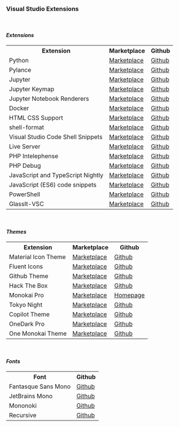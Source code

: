 <h3><b>Visual Studio Extensions</b></h3>
<br>
<h4><i>Extensions</i></h4>
<table>
  <tr>
    <th>Extension</th>
    <th>Marketplace</th>
    <th>Github</th>
  </tr>
  <tr>
    <td>Python</th>
    <td><a href="https://marketplace.visualstudio.com/items?itemName=ms-python.python">Marketplace</a></td>
    <td><a href="https://github.com/Microsoft/vscode-python">Github</a></td>
  </tr>
  <tr>
    <td>Pylance</td>
    <td><a href="https://marketplace.visualstudio.com/items?itemName=ms-python.vscode-pylance">Marketplace</a></td>
    <td><a href="https://github.com/microsoft/pylance-release">Github</a></td>
  </tr>
  <tr>
    <td>Jupyter</td>
    <td><a href="https://marketplace.visualstudio.com/items?itemName=ms-toolsai.jupyter">Marketplace</a></td>
    <td><a href="https://github.com/Microsoft/vscode-jupyter">Github</a></td>
  </tr>
  <tr>
    <td>Jupyter Keymap</td>
    <td><a href="https://marketplace.visualstudio.com/items?itemName=ms-toolsai.jupyter-keymap">Marketplace</a></td>
    <td><a href="https://github.com/Microsoft/vscode-jupyter-keymap">Github</a></td>
  </tr>
  <tr>
    <td>Jupyter Notebook Renderers</td>
    <td><a href="https://marketplace.visualstudio.com/items?itemName=ms-toolsai.jupyter-renderers">Marketplace</a></td>
    <td><a href="https://github.com/Microsoft/vscode-notebook-renderers">Github</a></td>
  </tr>
  <tr>
    <td>Docker</td>
    <td><a href="https://marketplace.visualstudio.com/items?itemName=ms-azuretools.vscode-docker">Marketplace</a></td>
    <td><a href="https://github.com/microsoft/vscode-docker">Github</a></td>
  </tr>
  <tr>
    <td>HTML CSS Support</td>
    <td><a href="https://marketplace.visualstudio.com/items?itemName=ecmel.vscode-html-css">Marketplace</a></td>
    <td><a href="https://github.com/ecmel/vscode-html-css">Github</a></td>
  </tr>
  <tr>
    <td>shell-format</td>
    <td><a href="https://marketplace.visualstudio.com/items?itemName=foxundermoon.shell-format">Marketplace</a></td>
    <td><a href="https://github.com/foxundermoon/vs-shell-format">Github</a></td>
  </tr>
  <tr>
    <td>Visual Studio Code Shell Snippets</td>
    <td><a
        href="https://marketplace.visualstudio.com/items?itemName=DeepInThought.vscode-shell-snippets">Marketplace</a>
    </td>
    <td><a href="https://github.com/DeepInThought/vscode-shell-snippets">Github</a></td>
  </tr>
  <tr>
    <td>Live Server</td>
    <td><a href="https://marketplace.visualstudio.com/items?itemName=ritwickdey.LiveServer">Marketplace</a></td>
    <td><a href="https://github.com/ritwickdey/vscode-live-server">Github</a></td>
  </tr>
  <tr>
    <td>PHP Intelephense</td>
    <td><a
        href="https://marketplace.visualstudio.com/items?itemName=bmewburn.vscode-intelephense-client">Marketplace</a>
    </td>
    <td><a href="https://github.com/bmewburn/vscode-intelephense">Github</a></td>
  </tr>
  <tr>
    <td>PHP Debug</td>
    <td><a href="https://marketplace.visualstudio.com/items?itemName=xdebug.php-debug">Marketplace</a></td>
    <td><a href="https://github.com/xdebug/vscode-php-debug">Github</a></td>
  </tr>
  <tr>
    <td>JavaScript and TypeScript Nightly</td>
    <td><a href="https://marketplace.visualstudio.com/items?itemName=ms-vscode.vscode-typescript-next">Marketplace</a>
    </td>
    <td><a href="https://github.com/microsoft/vscode-typescript-next">Github</a></td>
  </tr>
  <tr>
    <td>JavaScript (ES6) code snippets</td>
    <td><a href="https://marketplace.visualstudio.com/items?itemName=xabikos.JavaScriptSnippets">Marketplace</a></td>
    <td><a href="https://github.com/xabikos/vscode-javascript">Github</a></td>
  </tr>
  <tr>
    <td>PowerShell</td>
    <td><a href="https://marketplace.visualstudio.com/items?itemName=ms-vscode.PowerShell">Marketplace</a></td>
    <td><a href="https://github.com/PowerShell/vscode-powershell">Github</a></td>
  </tr>
  <tr>
    <td>GlassIt-VSC</td>
    <td><a href="https://marketplace.visualstudio.com/items?itemName=s-nlf-fh.glassit">Marketplace</a></td>
    <td><a href="https://github.com/hikarin522/GlassIt-VSC">Github</a></td>
  </tr>
</table>

<br>
<h4><i>Themes</i></h4>
<table>
  <tr>
    <th>Extension</th>
    <th>Marketplace</th>
    <th>Github</th>
  </tr>
  <tr>
    <td>Material Icon Theme</td>
    <td><a href="https://marketplace.visualstudio.com/items?itemName=PKief.material-icon-theme">Marketplace</a></td>
    <td><a href="https://github.com/PKief/vscode-material-icon-theme">Github</a></td>
  </tr>
    <td>Fluent Icons</td>
    <td><a href="https://marketplace.visualstudio.com/items?itemName=miguelsolorio.fluent-icons">Marketplace</a></td>
    <td><a href="https://github.com/miguelsolorio/vscode-fluent-icons">Github</a></td>
  </tr>
  <tr>
    <td>Github Theme</td>
    <td><a href="https://marketplace.visualstudio.com/items?itemName=GitHub.github-vscode-theme">Marketplace</a></td>
    <td><a href="https://github.com/primer/github-vscode-theme">Github</a></td>
  </tr>
  <tr>
    <td>Hack The Box</td>
    <td><a href="https://marketplace.visualstudio.com/items?itemName=silofy.hackthebox">Marketplace</a></td>
    <td><a href="https://github.com/silofy/hackthebox">Github</a></td>
  </tr>
  <tr>
    <td>Monokai Pro</td>
    <td><a href="https://marketplace.visualstudio.com/items?itemName=monokai.theme-monokai-pro-vscode">Marketplace</a></td>
    <td><a href="https://monokai.pro">Homepage</a></td>
  </tr>
  <tr>
    <td>Tokyo Night</td>
    <td><a href="https://marketplace.visualstudio.com/items?itemName=enkia.tokyo-night">Marketplace</a></td>
    <td><a href="https://github.com/enkia/tokyo-night-vscode-theme">Github</a></td>
  </tr>
  <tr>
    <td>Copilot Theme</td>
    <td><a href="https://marketplace.visualstudio.com/items?itemName=BenjaminBenais.copilot-theme">Marketplace</a></td>
    <td><a href="https://github.com/benjaminbenais/copilot-theme">Github</a></td>
  </tr>
  
  <tr>
    <td>OneDark Pro</td>
    <td><a href="https://marketplace.visualstudio.com/items?itemName=zhuangtongfa.Material-theme">Marketplace</a></td>
    <td><a href="https://github.com/Binaryify/OneDark-Pro">Github</a></td>
  </tr>
  <tr>
    <td>One Monokai Theme</td>
    <td><a href="https://marketplace.visualstudio.com/items?itemName=azemoh.one-monokai">Marketplace</a></td>
    <td><a href="https://github.com/azemoh/vscode-one-monokai">Github</a></td>
  </tr>
</table>

<br>
<h4><i>Fonts</i></h4>
<table>
  <tr>
    <th>Font</th>
    <th>Github</th>
  </tr>
  <tr>
    <td>Fantasque Sans Mono</td>
    <td><a href="https://github.com/belluzj/fantasque-sans">Github</a></td>
  </tr>
  <tr>
    <td>JetBrains Mono</td>
    <td><a href="https://github.com/JetBrains/JetBrainsMono">Github</a></td>
  </tr>
  <tr>
    <td>Mononoki</td>
    <td><a href="https://github.com/madmalik/mononoki">Github</a></td>
  </tr>
  <tr>
    <td>Recursive</td>
    <td><a href="https://github.com/arrowtype/recursive">Github</a></td>
  </tr>
</table>

<!--

<table>
  <tr>
    <th>Extension</th>
    <th>Marketplace</th>
    <th>Github</th>
  </tr>

  <tr>
    <td>Extension</td>
    <td><a href="">Marketplace</a></td>
    <td><a href="">Github</a></td>
  </tr>
</table>

-->
